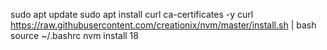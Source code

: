 sudo apt update
sudo apt install curl ca-certificates -y
curl https://raw.githubusercontent.com/creationix/nvm/master/install.sh | bash
source ~/.bashrc
nvm install 18
